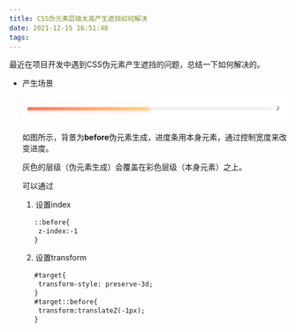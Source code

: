 ```yaml
---
title: CSS伪元素层级太高产生遮挡如何解决
date: 2021-12-15 16:51:48
tags:
---
```

​		最近在项目开发中遇到CSS伪元素产生遮挡的问题，总结一下如何解决的。

* 产生场景
  
    ![case](./CSS伪元素层级太高产生遮挡如何解决/case.png)

    如图所示，背景为**before**伪元素生成，进度条用本身元素，通过控制宽度来改变进度。
    
    灰色的层级（伪元素生成）会覆盖在彩色层级（本身元素）之上。
    
    可以通过
    
    1. 设置index
    ```
       ::before{
       	z-index:-1
       }
    ```
    
    2. 设置transform
    ```
       #target{
       	transform-style: preserve-3d;
       }
       #target::before{
       	transform:translateZ(-1px);
       }
    ```

